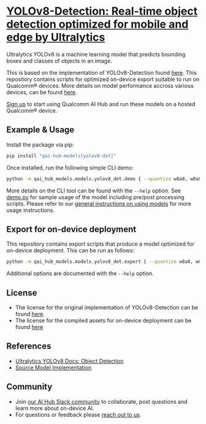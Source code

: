 # [YOLOv8-Detection: Real-time object detection optimized for mobile and edge by Ultralytics](https://aihub.qualcomm.com/models/yolov8_det)

Ultralytics YOLOv8 is a machine learning model that predicts bounding boxes and classes of objects in an image.

This is based on the implementation of YOLOv8-Detection found [here](https://github.com/ultralytics/ultralytics/tree/main/ultralytics/models/yolo/detect). This repository contains scripts for optimized on-device
export suitable to run on Qualcomm® devices. More details on model performance
accross various devices, can be found [here](https://aihub.qualcomm.com/models/yolov8_det).

[Sign up](https://myaccount.qualcomm.com/signup) to start using Qualcomm AI Hub and run these models on a hosted Qualcomm® device.




## Example & Usage

Install the package via pip:
```bash
pip install "qai-hub-models[yolov8-det]"
```


Once installed, run the following simple CLI demo:

```bash
python -m qai_hub_models.models.yolov8_det.demo { --quantize w8a8, w8a8_mixed_int16, w8a16 }
```
More details on the CLI tool can be found with the `--help` option. See
[demo.py](demo.py) for sample usage of the model including pre/post processing
scripts. Please refer to our [general instructions on using
models](../../../#getting-started) for more usage instructions.

## Export for on-device deployment

This repository contains export scripts that produce a model optimized for
on-device deployment. This can be run as follows:

```bash
python -m qai_hub_models.models.yolov8_det.export { --quantize w8a8, w8a8_mixed_int16, w8a16 }
```
Additional options are documented with the `--help` option.


## License
* The license for the original implementation of YOLOv8-Detection can be found
  [here](https://github.com/ultralytics/ultralytics/blob/main/LICENSE).
* The license for the compiled assets for on-device deployment can be found [here](https://github.com/ultralytics/ultralytics/blob/main/LICENSE)


## References
* [Ultralytics YOLOv8 Docs: Object Detection](https://docs.ultralytics.com/tasks/detect/)
* [Source Model Implementation](https://github.com/ultralytics/ultralytics/tree/main/ultralytics/models/yolo/detect)



## Community
* Join [our AI Hub Slack community](https://aihub.qualcomm.com/community/slack) to collaborate, post questions and learn more about on-device AI.
* For questions or feedback please [reach out to us](mailto:ai-hub-support@qti.qualcomm.com).
